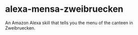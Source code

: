 # alexa-mensa-zweibruecken
An Amazon Alexa skill that tells you the menu of the canteen in Zweibruecken. 
